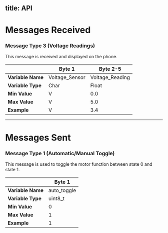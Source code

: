 title: API
---





# Messages Received  

### Message Type 3 (Voltage Readings)  
This message is received and displayed on the phone.  

|                      | Byte 1          | Byte 2-5           |
|----------------------|----------------|--------------------|
| **Variable Name**    | Voltage_Sensor | Voltage_Reading   |
| **Variable Type**    | Char           | Float             |
| **Min Value**       | V              | 0.0               |
| **Max Value**       | V              | 5.0               |
| **Example**         | V              | 3.4               |

---

# Messages Sent  

### Message Type 1 (Automatic/Manual Toggle)  
This message is used to toggle the motor function between state 0 and state 1.  

|                      | Byte 1         |
|----------------------|---------------|
| **Variable Name**    | auto_toggle   |  
| **Variable Type**    | uint8_t       |  
| **Min Value**       | 0             |  
| **Max Value**       | 1             |  
| **Example**         | 1             |  
